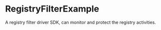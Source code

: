 # RegistryFilterExample
 A registry filter driver SDK, can monitor and protect the registry activities.
